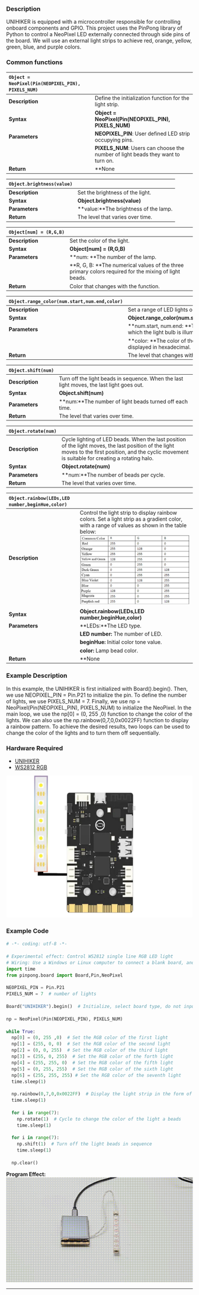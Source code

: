 ### **Description**
UNIHIKER is equipped with a microcontroller responsible for controlling onboard components and GPIO. This project uses the PinPong library of Python to control a NeoPixel LED externally connected through side pins of the board. We will use an external light strips to achieve red, orange, yellow, green, blue, and purple colors.
### **Common functions**

| `Object = NeoPixel(Pin(NEOPIXEL_PIN), PIXELS_NUM)`    |                            |
| :--------------     | :--------------------      |
| **Description**     | Define the initialization function for the light strip.      |  
| **Syntax**          | **Object = NeoPixel(Pin(NEOPIXEL_PIN), PIXELS_NUM)**      |   
| **Parameters**      | **NEOPIXEL_PIN**: User defined LED strip occupying pins.   |  
|                     | **PIXELS_NUM**: Users can choose the number of light beads they want to turn on. |
| **Return**          | **None    |  



| `Object.brightness(value)`    |                            |
| :--------------     | :--------------------      |
| **Description**     | Set the brightness of the light.      |  
| **Syntax**          | **Object.brightness(value)**       |   
| **Parameters**      | **value:**The brightness of the lamp.   |  
| **Return**          | The level that varies over time.    |  




| `Object[num] = (R,G,B)`    |                            |
| :--------------     | :--------------------      |
| **Description**     | Set the color of the light.     |  
| **Syntax**          | **Object[num] = (R,G,B)**       |   
| **Parameters**      | **num: **The number of the lamp.   |  
|                     | **R, G, B: **The numerical values of the three primary colors required for the mixing of light beads. |
| **Return**          | Color that changes with the function.    |  




| `Object.range_color(num.start,num.end,color)`    |                            |
| :--------------     | :--------------------      |
| **Description**     | Set a range of LED lights on.      |  
| **Syntax**          | **Object.range_color(num.start,num.end,color)**       |   
| **Parameters**      | **num.start, num.end: **The range within which the light bulb is illuminated.   | 
|                     | **color: **The color of the light bead is displayed in hexadecimal. |
| **Return**          | The level that changes with the range.    |  




| `Object.shift(num)`    |                            |
| :--------------     | :--------------------      |
| **Description**     | Turn off the light beads in sequence. When the last light moves, the last light goes out.      |  
| **Syntax**          | **Object.shift(num)**       |   
| **Parameters**      | **num:**The number of light beads turned off each time.   |  
| **Return**          | The level that varies over time.    |  


| `Object.rotate(num)`    |                            |
| :--------------     | :--------------------      |
| **Description**     | Cycle lighting of LED beads. When the last position of the light moves, the last position of the light moves to the first position, and the cyclic movement is suitable for creating a rotating halo.      |  
| **Syntax**          | **Object.rotate(num)**      |   
| **Parameters**      | **num:**The number of beads per cycle.   |  
| **Return**          | The level that varies over time.   |  



| `Object.rainbow(LEDs,LED number,beginHue,color)`    |                            |
| :--------------     | :--------------------      |
| **Description**     | Control the light strip to display rainbow colors. Set a light strip as a gradient color, with a range of values as shown in the table below:![image.png](img/4_LED_Strip/1723099872034-38bef14c-28d6-4e94-8dba-5058bd425519.png)      |  
| **Syntax**          | **Object.rainbow(LEDs,LED number,beginHue,color)**      |   
| **Parameters**      | **LEDs:**The LED type.   |  
|                     | **LED number:** The number of LED. |
|                     | **beginHue:** Initial color tone value. |
|                     | **color:** Lamp bead color. |
| **Return**          | **None    |  







### **Example Description**
In this example, the UNIHIKER is first initialized with Board().begin(). Then, we use NEOPIXEL_PIN = Pin.P21 to initialize the pin. To define the number of lights, we use PIXELS_NUM = 7. Finally, we use np = NeoPixel(Pin(NEOPIXEL_PIN), PIXELS_NUM) to initialize the NeoPixel. In the main loop, we use the np[0] = (0, 255 ,0) function to change the color of the lights. We can also use the np.rainbow(0,7,0,0x0022FF) function to display a rainbow pattern. To achieve the desired results, two loops can be used to change the color of the lights and to turn them off sequentially.
### **Hardware Required**

- [UNIHIKER](https://www.dfrobot.com/product-2691.html)
- [WS2812 RGB](https://www.dfrobot.com.cn/goods-2629.html)

![](img/4_LED_Strip/1720151071965-9ea00f50-9a4f-46b7-801e-1c4a6425cce5.png)
### **Example Code**
```python
# -*- coding: utf-8 -*-

# Experimental effect: Control WS2812 single line RGB LED light
# Wiring: Use a Windows or Linux computer to connect a blank board, and connect the ws2812 light to the p21 port
import time
from pinpong.board import Board,Pin,NeoPixel

NEOPIXEL_PIN = Pin.P21
PIXELS_NUM = 7  # number of lights

Board("UNIHIKER").begin()  # Initialize, select board type, do not input board type for automatic recognition

np = NeoPixel(Pin(NEOPIXEL_PIN), PIXELS_NUM)

while True:
  np[0] = (0, 255 ,0)  # Set the RGB color of the first light
  np[1] = (255, 0, 0)  # Set the RGB color of the second light
  np[2] = (0, 0, 255)  # Set the RGB color of the third light
  np[3] = (255, 0, 255)  # Set the RGB color of the forth light
  np[4] = (255, 255, 0)  # Set the RGB color of the fifth light
  np[5] = (0, 255, 255)  # Set the RGB color of the sixth light
  np[6] = (255, 255, 255) # Set the RGB color of the seventh light
  time.sleep(1)

  np.rainbow(0,7,0,0x0022FF)  # Display the light strip in the form of a rainbow
  time.sleep(1)

  for i in range(7):
    np.rotate(1)  # Cycle to change the color of the light a beads
    time.sleep(1)

  for i in range(7):
    np.shift(1)  # Turn off the light beads in sequence
    time.sleep(1)

  np.clear()
```
**Program Effect:**
![](img/4_LED_Strip/1721282070837-c76388ff-0d8b-4a56-982b-593a09caea0b.gif)


---
